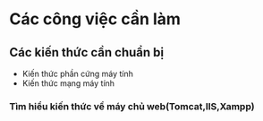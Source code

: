 # Các công việc cần làm

## Các kiến thức cần chuẩn bị
- Kiến thức phần cứng máy tính
- Kiến thức mạng máy tính

### Tìm hiểu kiến thức về máy chủ web(Tomcat,IIS,Xampp)
